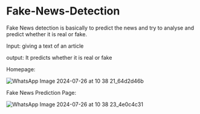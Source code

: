 # Fake-News-Detection

Fake News detection is basically to predict the news and try to analyse and predict whether it is real or fake.  

Input: giving a text of an article 

output: It predicts whether it is real or fake 

Homepage:

![WhatsApp Image 2024-07-26 at 10 38 21_64d2d46b](https://github.com/user-attachments/assets/96f08bcb-2e01-4348-9688-2e45a34484b4)





Fake News Prediction Page:

![WhatsApp Image 2024-07-26 at 10 38 23_4e0c4c31](https://github.com/user-attachments/assets/00187bcd-9f2b-4aec-b81c-6d75eed034b3)


